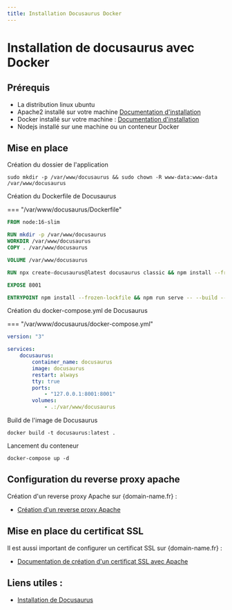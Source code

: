 ```yaml
---
title: Installation Docusaurus Docker
---
```


# Installation de docusaurus avec Docker

## Prérequis

-   La distribution linux ubuntu
-   Apache2 installé sur votre machine [Documentation d'installation](https://www.digitalocean.com/community/tutorials/how-to-install-the-apache-web-server-on-ubuntu-22-04)
-   Docker installé sur votre machine : [Documentation d'installation](../docker/docker-installation.md)
-   Nodejs installé sur une machine ou un conteneur Docker

## Mise en place

Création du dossier de l'application
```shell
sudo mkdir -p /var/www/docusaurus && sudo chown -R www-data:www-data /var/www/docusaurus
```

Création du Dockerfile de Docusaurus

=== "/var/www/docusaurus/Dockerfile"
```Dockerfile
FROM node:16-slim

RUN mkdir -p /var/www/docusaurus
WORKDIR /var/www/docusaurus
COPY . /var/www/docusaurus

VOLUME /var/www/docusaurus

RUN npx create-docusaurus@latest docusaurus classic && npm install --frozen-lockfile && npm run build

EXPOSE 8001

ENTRYPOINT npm install --frozen-lockfile && npm run serve -- --build --port 8001 --no-open
```

Création du docker-compose.yml de Docusaurus

=== "/var/www/docusaurus/docker-compose.yml"
```yaml
version: "3"

services:
    docusaurus:
        container_name: docusaurus
        image: docusaurus
        restart: always
        tty: true
        ports:
            - "127.0.0.1:8001:8001"
        volumes:
            - .:/var/www/docusaurus
```

Build de l'image de Docusaurus
```shell
docker build -t docusaurus:latest .
```

Lancement du conteneur 
```shell
docker-compose up -d
```

## Configuration du reverse proxy apache

Création d'un reverse proxy Apache sur {domain-name.fr} :

-   [Création d'un reverse proxy Apache](../apache/creation-reverse-proxy.md)

## Mise en place du certificat SSL

Il est aussi important de configurer un certificat SSL sur {domain-name.fr} :

-   [Documentation de création d'un certificat SSL avec Apache](../apache/configuration-ssl.md)

## Liens utiles : 

-   [Installation de Docusaurus](https://docusaurus.io/docs/installation)